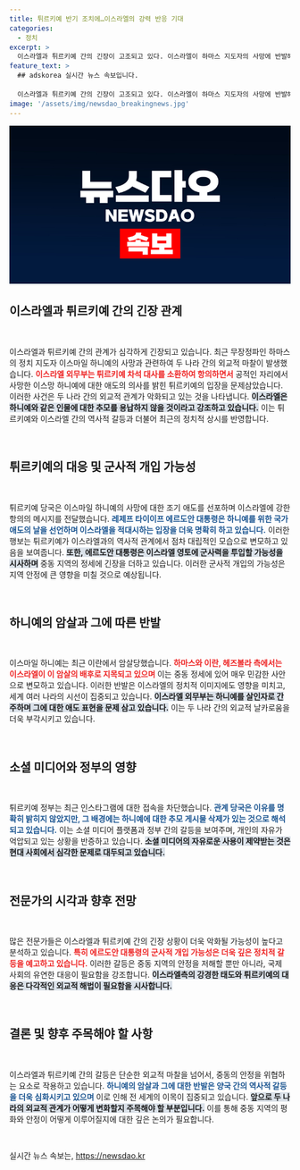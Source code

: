 ```yaml
---
title: 튀르키예 반기 조치에…이스라엘의 강력 반응 기대
categories:
  - 정치
excerpt: >
  이스라엘과 튀르키예 간의 긴장이 고조되고 있다. 이스라엘이 하마스 지도자의 사망에 반발해 튀르키예 차석 대사를 소환한 가운데, 튀르키예는 SNS 접속 차단으로 응수했다. 과연 이 갈등의 끝은 어디일까? 클릭해서 자세한 내용을 확인해보세요!
feature_text: >
  ## adskorea 실시간 뉴스 속보입니다.

  이스라엘과 튀르키예 간의 긴장이 고조되고 있다. 이스라엘이 하마스 지도자의 사망에 반발해 튀르키예 차석 대사를 소환한 가운데, 튀르키예는 SNS 접속 차단으로 응수했다. 과연 이 갈등의 끝은 어디일까? 클릭해서 자세한 내용을 확인해보세요!
image: '/assets/img/newsdao_breakingnews.jpg'
---
```


<p><img src="/assets/img/newsdao_breakingnews.jpg" alt="adskorea 속보" /></p>

<h2 data-ke-size="size26">이스라엘과 튀르키예 간의 긴장 관계</h2>

<p data-ke-size="size16">&nbsp;</p>

<p>이스라엘과 튀르키예 간의 관계가 심각하게 긴장되고 있습니다. 최근 무장정파인 하마스의 정치 지도자 이스마일 하니예의 사망과 관련하여 두 나라 간의 외교적 마찰이 발생했습니다. <b><span style="color: #ee2323;">이스라엘 외무부는 튀르키예 차석 대사를 소환하여 항의하면서</span></b> 공적인 자리에서 사망한 이스망 하니예에 대한 애도의 의사를 밝힌 튀르키예의 입장을 문제삼았습니다. 이러한 사건은 두 나라 간의 외교적 관계가 악화되고 있는 것을 나타냅니다. <b><span style="background-color: #21538527;">이스라엘은 하니예와 같은 인물에 대한 추모를 용납하지 않을 것이라고 강조하고 있습니다.</span></b> 이는 튀르키예와 이스라엘 간의 역사적 갈등과 더불어 최근의 정치적 상시를 반영합니다. </p>

<p data-ke-size="size16">&nbsp;</p>

<h2 data-ke-size="size26">튀르키예의 대응 및 군사적 개입 가능성</h2>

<p data-ke-size="size16">&nbsp;</p>

<p>튀르키예 당국은 이스마일 하니예의 사망에 대한 조기 애도를 선포하며 이스라엘에 강한 항의의 메시지를 전달했습니다. <b><span style="color: #1a5490;">레제프 타이이프 에르도안 대통령은 하니예를 위한 국가 애도의 날을 선언하며 이스라엘을 적대시하는 입장을 더욱 명확히 하고 있습니다.</span></b> 이러한 행보는 튀르키예가 이스라엘과의 역사적 관계에서 점차 대립적인 모습으로 변모하고 있음을 보여줍니다. <b><span style="background-color: #21538527;">또한, 에르도안 대통령은 이스라엘 영토에 군사력을 투입할 가능성을 시사하며</span></b> 중동 지역의 정세에 긴장을 더하고 있습니다. 이러한 군사적 개입의 가능성은 지역 안정에 큰 영향을 미칠 것으로 예상됩니다. </p>

<p data-ke-size="size16">&nbsp;</p>

<h2 data-ke-size="size26">하니예의 암살과 그에 따른 반발</h2>

<p data-ke-size="size16">&nbsp;</p>

<p>이스마일 하니예는 최근 이란에서 암살당했습니다. <b><span style="color: #ee2323;">하마스와 이란, 헤즈볼라 측에서는 이스라엘이 이 암살의 배후로 지목되고 있으며</span></b> 이는 중동 정세에 있어 매우 민감한 사안으로 변모하고 있습니다. 이러한 반발은 이스라엘의 정치적 이미지에도 영향을 미치고, 세계 여러 나라의 시선이 집중되고 있습니다. <b><span style="background-color: #21538527;">이스라엘 외무부는 하니예를 살인자로 간주하며 그에 대한 애도 표현을 문제 삼고 있습니다.</span></b> 이는 두 나라 간의 외교적 날카로움을 더욱 부각시키고 있습니다.</p>

<p data-ke-size="size16">&nbsp;</p>

<h2 data-ke-size="size26">소셜 미디어와 정부의 영향</h2>

<p data-ke-size="size16">&nbsp;</p>

<p>튀르키예 정부는 최근 인스타그램에 대한 접속을 차단했습니다. <b><span style="color: #1a5490;">관계 당국은 이유를 명확히 밝히지 않았지만, 그 배경에는 하니예에 대한 추모 게시물 삭제가 있는 것으로 해석되고 있습니다.</span></b> 이는 소셜 미디어 플랫폼과 정부 간의 갈등을 보여주며, 개인의 자유가 억압되고 있는 상황을 반증하고 있습니다. <b><span style="background-color: #21538527;">소셜 미디어의 자유로운 사용이 제약받는 것은 현대 사회에서 심각한 문제로 대두되고 있습니다.</span></b> </p>

<p data-ke-size="size16">&nbsp;</p>

<h2 data-ke-size="size26">전문가의 시각과 향후 전망</h2>

<p data-ke-size="size16">&nbsp;</p>

<p>많은 전문가들은 이스라엘과 튀르키예 간의 긴장 상황이 더욱 악화될 가능성이 높다고 분석하고 있습니다. <b><span style="color: #ee2323;">특히 에르도안 대통령의 군사적 개입 가능성은 더욱 깊은 정치적 갈등을 예고하고 있습니다.</span></b> 이러한 갈등은 중동 지역의 안정을 저해할 뿐만 아니라, 국제 사회의 유연한 대응이 필요함을 강조합니다. <b><span style="background-color: #21538527;">이스라엘측의 강경한 태도와 튀르키예의 대응은 다각적인 외교적 해법이 필요함을 시사합니다.</span></b> </p>

<p data-ke-size="size16">&nbsp;</p>

<h2 data-ke-size="size26">결론 및 향후 주목해야 할 사항</h2>

<p data-ke-size="size16">&nbsp;</p>

<p>이스라엘과 튀르키예 간의 갈등은 단순한 외교적 마찰을 넘어서, 중동의 안정을 위협하는 요소로 작용하고 있습니다. <b><span style="color: #1a5490;">하니예의 암살과 그에 대한 반발은 양국 간의 역사적 갈등을 더욱 심화시키고 있으며</span></b> 이로 인해 전 세계의 이목이 집중되고 있습니다. <b><span style="background-color: #21538527;">앞으로 두 나라의 외교적 관계가 어떻게 변화할지 주목해야 할 부분입니다.</span></b> 이를 통해 중동 지역의 평화와 안정이 어떻게 이루어질지에 대한 깊은 논의가 필요합니다. </p>

<p data-ke-size="size16">&nbsp;</p>
실시간 뉴스 속보는, <a href="https://newsdao.kr" rel="dofollow">https://newsdao.kr</a>



